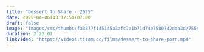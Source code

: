 ```yaml
---
title: "Dessert To Share - 2025"
date: 2025-04-06T13:17:50+07:00
draft: false
image: "images/cms/thumbs/fa3877f145145a3afc7a1b71d74e7580742daa3d/75543_desert_kotorym_mozhno_podelit_sya_240_335_0_70.jpg"
duration: 2:23:07
linkVideo: "https://video4.tizam.cc/films/dessert-to-share-porn.mp4"
---
```

